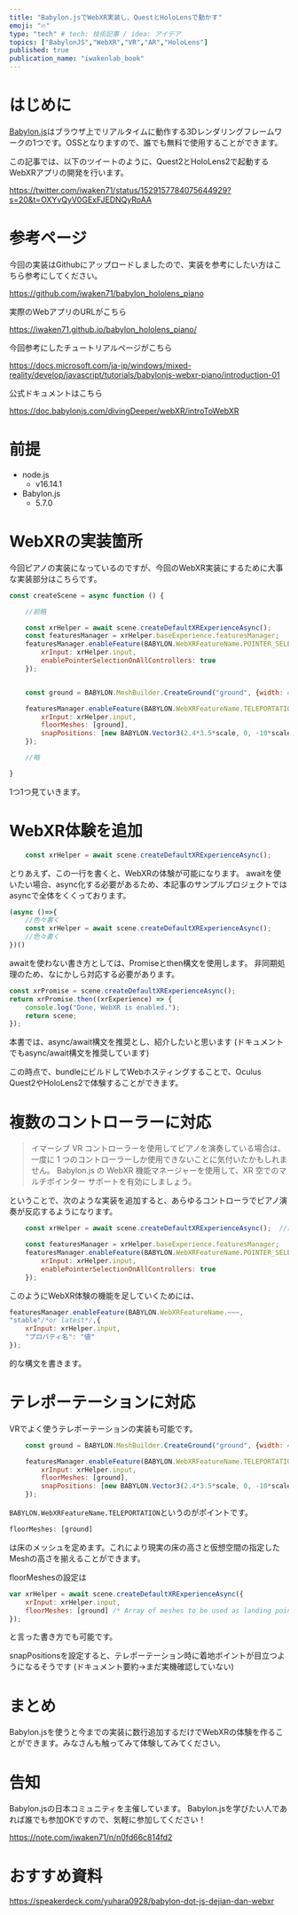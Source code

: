 ```yaml
---
title: "Babylon.jsでWebXR実装し、QuestとHoloLensで動かす"
emoji: "🔥"
type: "tech" # tech: 技術記事 / idea: アイデア
topics: ["BabylonJS","WebXR","VR","AR","HoloLens"]
published: true
publication_name: "iwakenlab_book"
---
```


# はじめに

[Babylon.js](https://www.babylonjs.com/)はブラウザ上でリアルタイムに動作する3Dレンダリングフレームワークの1つです。OSSとなりますので、誰でも無料で使用することができます。

この記事では、以下のツイートのように、Quest2とHoloLens2で起動するWebXRアプリの開発を行います。

https://twitter.com/iwaken71/status/1529157784075644929?s=20&t=OXYvQyV0GExFJEDNQyRoAA


# 参考ページ

今回の実装はGithubにアップロードしましたので、実装を参考にしたい方はこちら参考にしてください。

https://github.com/iwaken71/babylon_hololens_piano

実際のWebアプリのURLがこちら

https://iwaken71.github.io/babylon_hololens_piano/

今回参考にしたチュートリアルページがこちら

https://docs.microsoft.com/ja-jp/windows/mixed-reality/develop/javascript/tutorials/babylonjs-webxr-piano/introduction-01

公式ドキュメントはこちら

https://doc.babylonjs.com/divingDeeper/webXR/introToWebXR

# 前提

- node.js
  - v16.14.1
- Babylon.js
  - 5.7.0

# WebXRの実装箇所

今回ピアノの実装になっているのですが、今回のWebXR実装にするために大事な実装部分はこちらです。


```js:index.js
const createScene = async function () {

    //前略

    const xrHelper = await scene.createDefaultXRExperienceAsync();
    const featuresManager = xrHelper.baseExperience.featuresManager;
    featuresManager.enableFeature(BABYLON.WebXRFeatureName.POINTER_SELECTION, "stable", {
        xrInput: xrHelper.input,
        enablePointerSelectionOnAllControllers: true        
    });


    const ground = BABYLON.MeshBuilder.CreateGround("ground", {width: 400, height: 400});

    featuresManager.enableFeature(BABYLON.WebXRFeatureName.TELEPORTATION, "stable", {
        xrInput: xrHelper.input,
        floorMeshes: [ground],
        snapPositions: [new BABYLON.Vector3(2.4*3.5*scale, 0, -10*scale)],
    });

    //略

}
```

1つ1つ見ていきます。

# WebXR体験を追加

```js
    const xrHelper = await scene.createDefaultXRExperienceAsync();
```

とりあえず、この一行を書くと、WebXRの体験が可能になります。
awaitを使いたい場合、async化する必要があるため、本記事のサンプルプロジェクトではasyncで全体をくくっております。

```js:index.js
(async ()=>{
    //色々書く
    const xrHelper = await scene.createDefaultXRExperienceAsync();
    //色々書く
})()

```

awaitを使わない書き方としては、Promiseとthen構文を使用します。
非同期処理のため、なにかしら対応する必要があります。

```js
const xrPromise = scene.createDefaultXRExperienceAsync();    
return xrPromise.then((xrExperience) => {
    console.log("Done, WebXR is enabled.");
    return scene;
});
```

本書では、async/await構文を推奨とし、紹介したいと思います (ドキュメントでもasync/await構文を推奨しています)

この時点で、bundleにビルドしてWebホスティングすることで、Oculus Quest2やHoloLens2で体験することができます。

# 複数のコントローラーに対応

> イマーシブ VR コントローラーを使用してピアノを演奏している場合は、一度に 1 つのコントローラーしか使用できないことに気付いたかもしれません。 Babylon.js の WebXR 機能マネージャーを使用して、XR 空でのマルチポインター サポートを有効にしましょう。

ということで、次のような実装を追加すると、あらゆるコントローラでピアノ演奏が反応するようになります。

```js
    const xrHelper = await scene.createDefaultXRExperienceAsync();  //最初のみ,以降の例文では省略  

    const featuresManager = xrHelper.baseExperience.featuresManager;
    featuresManager.enableFeature(BABYLON.WebXRFeatureName.POINTER_SELECTION, "stable", {
        xrInput: xrHelper.input,
        enablePointerSelectionOnAllControllers: true        
    });

```

このようにWebXR体験の機能を足していくためには、

```js
featuresManager.enableFeature(BABYLON.WebXRFeatureName.~~~,
"stable"/*or latest*/,{
    xrInput: xrHelper.input,
    "プロパティ名": "値"
});
```
的な構文を書きます。

# テレポーテーションに対応

VRでよく使うテレポーテーションの実装も可能です。

```js
    const ground = BABYLON.MeshBuilder.CreateGround("ground", {width: 400, height: 400});

    featuresManager.enableFeature(BABYLON.WebXRFeatureName.TELEPORTATION, "stable", {
        xrInput: xrHelper.input,
        floorMeshes: [ground],
        snapPositions: [new BABYLON.Vector3(2.4*3.5*scale, 0, -10*scale)],
    });
```

`BABYLON.WebXRFeatureName.TELEPORTATION`というのがポイントです。

```js
floorMeshes: [ground]
```
は床のメッシュを定めます。これにより現実の床の高さと仮想空間の指定したMeshの高さを揃えることができます。

floorMeshesの設定は

```js
var xrHelper = await scene.createDefaultXRExperienceAsync({
    xrInput: xrHelper.input,
    floorMeshes: [ground] /* Array of meshes to be used as landing points */,
});

```

と言った書き方でも可能です。

snapPositionsを設定すると、テレポーテーション時に着地ポイントが目立つようになるそうです (ドキュメント要約→まだ実機確認していない)

# まとめ

Babylon.jsを使うと今までの実装に数行追加するだけでWebXRの体験を作ることができます。みなさんも触ってみて体験してみてください。


# 告知

Babylon.jsの日本コミュニティを主催しています。
Babylon.jsを学びたい人であれば誰でも参加OKですので、気軽に参加してください！

https://note.com/iwaken71/n/n0fd66c814fd2

# おすすめ資料

https://speakerdeck.com/yuhara0928/babylon-dot-js-dejian-dan-webxr